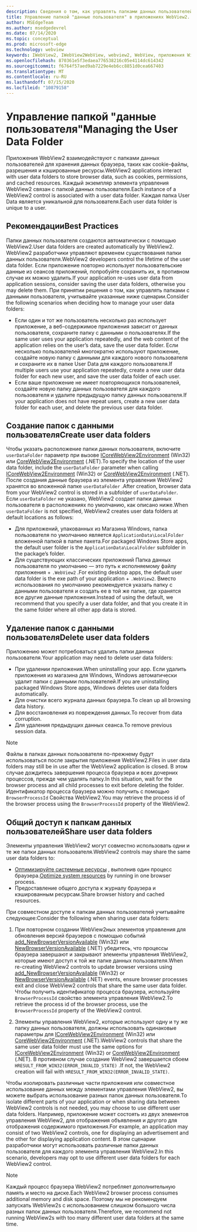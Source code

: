 ```yaml
---
description: Сведения о том, как управлять папками данных пользователей в приложениях WebView2
title: Управление папкой "данные пользователя" в приложениях WebView2.
author: MSEdgeTeam
ms.author: msedgedevrel
ms.date: 07/14/2020
ms.topic: conceptual
ms.prod: microsoft-edge
ms.technology: webview
keywords: IWebView2, IWebView2WebView, webview2, WebView, приложения Win32, Win32, EDGE, ICoreWebView2, ICoreWebView2Host, элемент управления "браузер", HTML EDGE, папка "данные пользователя"
ms.openlocfilehash: 870361e5f3edaea776538216c05e4114dc614342
ms.sourcegitcommit: f6764f57aed9ab7229e4eb6cc8851d0cea667403
ms.translationtype: MT
ms.contentlocale: ru-RU
ms.lasthandoff: 07/15/2020
ms.locfileid: "10879158"
---
```

# <span data-ttu-id="3331a-104">Управление папкой "данные пользователя"</span><span class="sxs-lookup"><span data-stu-id="3331a-104">Managing the User Data Folder</span></span>

<span data-ttu-id="3331a-105">Приложения WebView2 взаимодействуют с папками данных пользователей для хранения данных браузера, таких как cookie-файлы, разрешения и кэшированные ресурсы.</span><span class="sxs-lookup"><span data-stu-id="3331a-105">WebView2 applications interact with user data folders to store browser data, such as cookies, permissions, and cached resources.</span></span> <span data-ttu-id="3331a-106">Каждый экземпляр элемента управления WebView2 связан с папкой данных пользователя.</span><span class="sxs-lookup"><span data-stu-id="3331a-106">Each instance of a WebView2 control is associated with a user data folder.</span></span> <span data-ttu-id="3331a-107">Каждая папка User Data является уникальной для пользователя.</span><span class="sxs-lookup"><span data-stu-id="3331a-107">Each user data folder is unique to a user.</span></span>

## <span data-ttu-id="3331a-108">Рекомендации</span><span class="sxs-lookup"><span data-stu-id="3331a-108">Best Practices</span></span>

<span data-ttu-id="3331a-109">Папки данных пользователя создаются автоматически с помощью WebView2.</span><span class="sxs-lookup"><span data-stu-id="3331a-109">User data folders are created automatically by WebView2.</span></span> <span data-ttu-id="3331a-110">WebView2 разработчики управляют временем существования папки данных пользователя.</span><span class="sxs-lookup"><span data-stu-id="3331a-110">WebView2 developers control the lifetime of the user data folder.</span></span> <span data-ttu-id="3331a-111">Если приложение повторно использует пользовательские данные из сеансов приложений, попробуйте сохранить их, в противном случае их можно удалить.</span><span class="sxs-lookup"><span data-stu-id="3331a-111">If your application re-uses user data from application sessions, consider saving the user data folders, otherwise you may delete them.</span></span> <span data-ttu-id="3331a-112">При принятии решения о том, как управлять папками с данными пользователя, учитывайте указанные ниже сценарии.</span><span class="sxs-lookup"><span data-stu-id="3331a-112">Consider the following scenarios when deciding how to manage your user data folders:</span></span>

*   <span data-ttu-id="3331a-113">Если один и тот же пользователь несколько раз использует приложение, а веб-содержимое приложения зависит от данных пользователя, сохраните папку с данными о пользователях.</span><span class="sxs-lookup"><span data-stu-id="3331a-113">If the same user uses your application repeatedly, and the web content of the application relies on the user’s data, save the user data folder.</span></span> <span data-ttu-id="3331a-114">Если несколько пользователей многократно используют приложение, создайте новую папку с данными для каждого нового пользователя и сохраните их в папке User Data для каждого пользователя.</span><span class="sxs-lookup"><span data-stu-id="3331a-114">If multiple users use your application repeatedly, create a new user data folder for each new user, and save the user data folder of each user.</span></span>
*   <span data-ttu-id="3331a-115">Если ваше приложение не имеет повторяющихся пользователей, создайте новую папку данных пользователя для каждого пользователя и удалите предыдущую папку данных пользователя.</span><span class="sxs-lookup"><span data-stu-id="3331a-115">If your application does not have repeat users, create a new user data folder for each user, and delete the previous user data folder.</span></span>

## <span data-ttu-id="3331a-116">Создание папок с данными пользователя</span><span class="sxs-lookup"><span data-stu-id="3331a-116">Create user data folders</span></span>

<span data-ttu-id="3331a-117">Чтобы указать расположение папки данных пользователя, включите `userDataFolder` параметр при вызове [ICoreWebView2Environment](../reference/win32/0-9-538/icorewebview2environment.md) (Win32) или [CoreWebView2Environment](../reference/dotnet/0-9-538/microsoft-web-webview2-core-corewebview2environment.md) (.NET).</span><span class="sxs-lookup"><span data-stu-id="3331a-117">To specify the location of the user data folder, include the `userDataFolder` parameter when calling [ICoreWebView2Environment](../reference/win32/0-9-538/icorewebview2environment.md) (Win32) or [CoreWebView2Environment](../reference/dotnet/0-9-538/microsoft-web-webview2-core-corewebview2environment.md) (.NET).</span></span> <span data-ttu-id="3331a-118">После создания данные браузера из элемента управления WebView2 хранятся во вложенной папке `userDataFolder` .</span><span class="sxs-lookup"><span data-stu-id="3331a-118">After creation, browser data from your WebView2 control is stored in a subfolder of `userDataFolder`.</span></span> <span data-ttu-id="3331a-119">Если `userDataFolder` не указано, WebView2 создает папки данных пользователя в расположениях по умолчанию, как описано ниже.</span><span class="sxs-lookup"><span data-stu-id="3331a-119">When `userDataFolder` is not specified, WebView2 creates user data folders at default locations as follows:</span></span>

* <span data-ttu-id="3331a-120">Для приложений, упакованных из Магазина Windows, папка пользователя по умолчанию является `ApplicationData\LocalFolder` вложенной папкой в папке пакета.</span><span class="sxs-lookup"><span data-stu-id="3331a-120">For packaged Windows Store apps, the default user folder is the `ApplicationData\LocalFolder` subfolder in the package’s  folder.</span></span>
* <span data-ttu-id="3331a-121">Для существующих классических приложений Папка данных пользователя по умолчанию — это путь к исполняемому файлу приложения + `.WebView2` .</span><span class="sxs-lookup"><span data-stu-id="3331a-121">For existing desktop apps, the default user data folder is the exe path of your application + `.WebView2`.</span></span> <span data-ttu-id="3331a-122">Вместо использования по умолчанию рекомендуется указать папку с данными пользователя и создать ее в той же папке, где хранятся все другие данные приложения.</span><span class="sxs-lookup"><span data-stu-id="3331a-122">Instead of using the default, we recommend that you specify a user data folder, and that you create it in the same folder where all other app data is stored.</span></span>

## <span data-ttu-id="3331a-123">Удаление папок с данными пользователя</span><span class="sxs-lookup"><span data-stu-id="3331a-123">Delete user data folders</span></span>

<span data-ttu-id="3331a-124">Приложению может потребоваться удалить папки данных пользователя.</span><span class="sxs-lookup"><span data-stu-id="3331a-124">Your application may need to delete user data folders:</span></span>

* <span data-ttu-id="3331a-125">При удалении приложения.</span><span class="sxs-lookup"><span data-stu-id="3331a-125">When uninstalling your app.</span></span> <span data-ttu-id="3331a-126">Если удалить приложения из магазина для Windows, Windows автоматически удалит папки с данными пользователей.</span><span class="sxs-lookup"><span data-stu-id="3331a-126">If you are uninstalling packaged Windows Store apps, Windows deletes user data folders automatically.</span></span> 
* <span data-ttu-id="3331a-127">Для очистки всего журнала данных браузера.</span><span class="sxs-lookup"><span data-stu-id="3331a-127">To clean up all browsing data history.</span></span>
* <span data-ttu-id="3331a-128">Для восстановления из повреждения данных.</span><span class="sxs-lookup"><span data-stu-id="3331a-128">To recover from data corruption.</span></span>
* <span data-ttu-id="3331a-129">Для удаления предыдущих данных сеанса.</span><span class="sxs-lookup"><span data-stu-id="3331a-129">To remove previous session data.</span></span> 


> [!NOTE]
> <span data-ttu-id="3331a-130">Файлы в папках данных пользователя по-прежнему будут использоваться после закрытия приложения WebView2.</span><span class="sxs-lookup"><span data-stu-id="3331a-130">Files in user data folders may still be in use after the WebView2 application is closed.</span></span> <span data-ttu-id="3331a-131">В этом случае дождитесь завершения процесса браузера и всех дочерних процессов, прежде чем удалять папку.</span><span class="sxs-lookup"><span data-stu-id="3331a-131">In this situation, wait for the browser process and all child processes to exit before deleting the folder.</span></span> <span data-ttu-id="3331a-132">Идентификатор процесса браузера можно получить с помощью `BrowserProcessId` Свойства WebView2.</span><span class="sxs-lookup"><span data-stu-id="3331a-132">You may retrieve the process id of the browser process using the `BrowserProcessId` property of the WebView2.</span></span>

## <span data-ttu-id="3331a-133">Общий доступ к папкам данных пользователей</span><span class="sxs-lookup"><span data-stu-id="3331a-133">Share user data folders</span></span>

<span data-ttu-id="3331a-134">Элементы управления WebView2 могут совместно использовать одни и те же папки данных пользователя.</span><span class="sxs-lookup"><span data-stu-id="3331a-134">WebView2 controls may share the same user data folders to:</span></span>

* <span data-ttu-id="3331a-135">[Оптимизируйте системные ресурсы](../reference/win32/0-9-538/icorewebview2.md#process-model) , выполнив один процесс браузера.</span><span class="sxs-lookup"><span data-stu-id="3331a-135">[Optimize system resources](../reference/win32/0-9-538/icorewebview2.md#process-model) by running in one browser process.</span></span>
* <span data-ttu-id="3331a-136">Предоставление общего доступа к журналу браузера и кэшированным ресурсам.</span><span class="sxs-lookup"><span data-stu-id="3331a-136">Share browser history and cached resources.</span></span> 

<span data-ttu-id="3331a-137">При совместном доступе к папкам данных пользователей учитывайте следующее:</span><span class="sxs-lookup"><span data-stu-id="3331a-137">Consider the following when sharing user data folders:</span></span> 

1. <span data-ttu-id="3331a-138">При повторном создании WebView2ных элементов управления для обновления версий браузеров с помощью событий [add_NewBrowserVersionAvailable](../reference/win32/0-9-538/icorewebview2environment.md#add_newbrowserversionavailable) (Win32) или [NewBrowserVersionAvailable](../reference/dotnet/0-9-538/microsoft-web-webview2-core-corewebview2environment.md#newbrowserversionavailable) (.NET) убедитесь, что процессы браузера завершают и закрывают элементы управления WebView2, которые имеют доступ к той же папке данных пользователя.</span><span class="sxs-lookup"><span data-stu-id="3331a-138">When re-creating WebView2 controls to update browser versions using [add_NewBrowserVersionAvailable](../reference/win32/0-9-538/icorewebview2environment.md#add_newbrowserversionavailable) (Win32) or [NewBrowserVersionAvailable](../reference/dotnet/0-9-538/microsoft-web-webview2-core-corewebview2environment.md#newbrowserversionavailable) (.NET) events, ensure browser processes exit and close WebView2 controls that share the same user data folder.</span></span> <span data-ttu-id="3331a-139">Чтобы получить идентификатор процесса браузера, используйте `BrowserProcessId` свойство элемента управления WebView2.</span><span class="sxs-lookup"><span data-stu-id="3331a-139">To retrieve the process id of the browser process, use the `BrowserProcessId` property of the WebView2 control.</span></span>

2. <span data-ttu-id="3331a-140">Элементы управления WebView2, которые используют одну и ту же папку данных пользователя, должны использовать одинаковые параметры для [ICoreWebView2Environment](../reference/win32/0-9-538/icorewebview2environment.md) (Win32) или [CoreWebView2Environment](../reference/dotnet/0-9-538/microsoft-web-webview2-core-corewebview2environment.md) (.NET).</span><span class="sxs-lookup"><span data-stu-id="3331a-140">WebView2 controls that share the same user data folder must use the same options for [ICoreWebView2Environment](../reference/win32/0-9-538/icorewebview2environment.md) (Win32) or [CoreWebView2Environment](../reference/dotnet/0-9-538/microsoft-web-webview2-core-corewebview2environment.md) (.NET).</span></span> <span data-ttu-id="3331a-141">В противном случае создание WebView2 завершается сбоем `HRESULT_FROM_WIN32(ERROR_INVALID_STATE)` .</span><span class="sxs-lookup"><span data-stu-id="3331a-141">If not, the WebView2 creation will fail with `HRESULT_FROM_WIN32(ERROR_INVALID_STATE)`.</span></span> 

<span data-ttu-id="3331a-142">Чтобы изолировать различные части приложения или совместное использование данных между элементами управления WebView2, вы можете выбрать использование разных папок данных пользователя.</span><span class="sxs-lookup"><span data-stu-id="3331a-142">To isolate different parts of your application or when sharing data between WebView2 controls is not needed, you may choose to use different user data folders.</span></span> <span data-ttu-id="3331a-143">Например, приложение может состоять из двух элементов управления WebView2, для отображения объявления и другого для отображения содержимого приложения.</span><span class="sxs-lookup"><span data-stu-id="3331a-143">For example, an application may consist of two WebView2 controls, one for displaying an advertisement and the other for displaying application content.</span></span> <span data-ttu-id="3331a-144">В этом сценарии разработчики могут использовать различные папки данных пользователя для каждого элемента управления WebView2.</span><span class="sxs-lookup"><span data-stu-id="3331a-144">In this scenario, developers may opt to use different user data folders for each WebView2 control.</span></span> 

> [!NOTE]
> <span data-ttu-id="3331a-145">Каждый процесс браузера WebView2 потребляет дополнительную память и место на диске.</span><span class="sxs-lookup"><span data-stu-id="3331a-145">Each WebView2 browser process consumes additional memory and disk space.</span></span> <span data-ttu-id="3331a-146">Поэтому мы не рекомендуем запускать WebView2s с использованием слишком большого числа разных папок данных пользователя.</span><span class="sxs-lookup"><span data-stu-id="3331a-146">Therefore, we recommend not running WebView2s with too many different user data folders at the same time.</span></span> 
